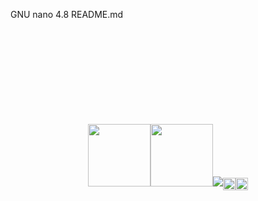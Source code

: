   GNU nano 4.8                                                                                        README.md                                                                                                    
<br>
<br>
<br>
<br>
<br>
<br>
<br>
<br>
<br>
<p align="center">
<img src="https://media3.giphy.com/media/ln7z2eWriiQAllfVcn/200w.webp" width="100"><img src="https://i.giphy.com/media/LMt9638dO8dftAjtco/200.webp" width="100"><img src="https://i.giphy.com/media/eNAsjO55tPbgao>
</p>
<br>
<br>
<br>
<p
<a href="https://br.linkedin.com/in/luan-mar%C3%A7al-71b111220" target="_blank"><img align="center" src="https://cdn.jsdelivr.net/npm/simple-icons@3.0.1/icons/linkedin.svg" alt="dephraiim" height="20" width="20>
<a href="https://www.instagram.com/luanmarcal_/" target="_blank"><img align="center" src="https://cdn.jsdelivr.net/npm/simple-icons@3.0.1/icons/instagram.svg" alt="dephraiim" height="20" width="20" /></a>
</p>
<br>
<br>
<br>

